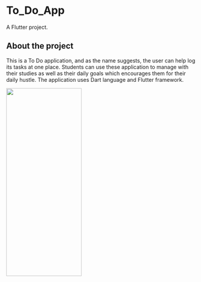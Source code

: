 # To_Do_App

A Flutter project.

## About the project
This is a To Do application, and as the name suggests, the user can help log its tasks at one place.
Students can use these application to manage with their studies as well as their daily goals which encourages them 
for their daily hustle.
The application uses Dart language and Flutter framework.

<img src="https://github.com/AabhasAgarwal0/To_Do_App/assets/119881890/a94aa42a-6d69-4d6e-b2f9-cea0281e6f0e" width="200" height="500" />

